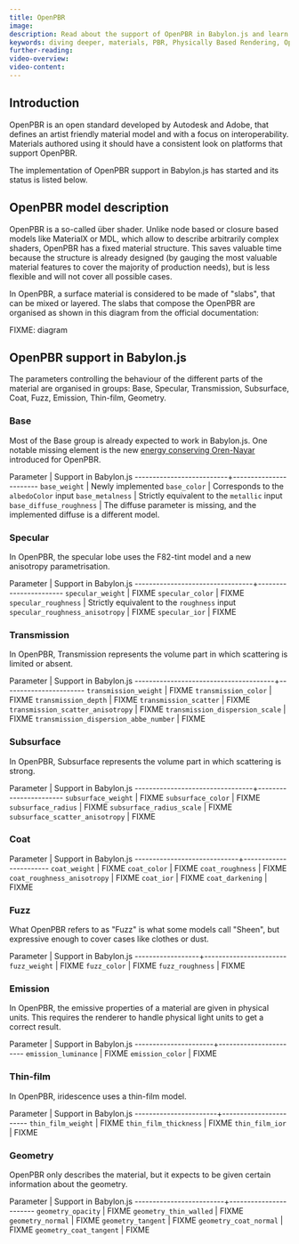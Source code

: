 ```yaml
---
title: OpenPBR
image:
description: Read about the support of OpenPBR in Babylon.js and learn about its features.
keywords: diving deeper, materials, PBR, Physically Based Rendering, OpenPBR
further-reading:
video-overview:
video-content:
---
```


## Introduction

OpenPBR is an open standard developed by Autodesk and Adobe, that defines an artist friendly material model and with a focus on interoperability. Materials authored using it should have a consistent look on platforms that support OpenPBR.

The implementation of OpenPBR support in Babylon.js has started and its status is listed below.

## OpenPBR model description

OpenPBR is a so-called über shader. Unlike node based or closure based models like MaterialX or MDL, which allow to describe arbitrarily complex shaders, OpenPBR has a fixed material structure. This saves valuable time because the structure is already designed (by gauging the most valuable material features to cover the majority of production needs), but is less flexible and will not cover all possible cases.

In OpenPBR, a surface material is considered to be made of "slabs", that can be mixed or layered. The slabs that compose the OpenPBR are organised as shown in this diagram from the official documentation:

FIXME: diagram


## OpenPBR support in Babylon.js

The parameters controlling the behaviour of the different parts of the material are organised in groups: Base, Specular, Transmission, Subsurface, Coat, Fuzz, Emission, Thin-film, Geometry.


### Base

Most of the Base group is already expected to work in Babylon.js. One notable missing element is the new [energy conserving Oren-Nayar](https://arxiv.org/abs/2410.18026) introduced for OpenPBR.

 Parameter                | Support in Babylon.js
--------------------------+-----------------------
 `base_weight`            | Newly implemented
 `base_color`             | Corresponds to the `albedoColor` input
 `base_metalness`         | Strictly equivalent to the `metallic` input
 `base_diffuse_roughness` | The diffuse parameter is missing, and the implemented diffuse is a different model.


### Specular

In OpenPBR, the specular lobe uses the F82-tint model and a new anisotropy parametrisation.

 Parameter                       | Support in Babylon.js
---------------------------------+-----------------------
 `specular_weight`               | FIXME
 `specular_color`                | FIXME
 `specular_roughness`            | Strictly equivalent to the `roughness` input
 `specular_roughness_anisotropy` | FIXME
 `specular_ior`                  | FIXME


### Transmission

In OpenPBR, Transmission represents the volume part in which scattering is limited or absent.

 Parameter                             | Support in Babylon.js
---------------------------------------+-----------------------
 `transmission_weight`                 | FIXME
 `transmission_color`                  | FIXME
 `transmission_depth`                  | FIXME
 `transmission_scatter`                | FIXME
 `transmission_scatter_anisotropy`     | FIXME
 `transmission_dispersion_scale`       | FIXME
 `transmission_dispersion_abbe_number` | FIXME


### Subsurface

In OpenPBR, Subsurface represents the volume part in which scattering is strong.

 Parameter                       | Support in Babylon.js
---------------------------------+-----------------------
 `subsurface_weight`             | FIXME
 `subsurface_color`              | FIXME
 `subsurface_radius`             | FIXME
 `subsurface_radius_scale`       | FIXME
 `subsurface_scatter_anisotropy` | FIXME


### Coat

 Parameter                   | Support in Babylon.js
-----------------------------+-----------------------
 `coat_weight`               | FIXME
 `coat_color`                | FIXME
 `coat_roughness`            | FIXME
 `coat_roughness_anisotropy` | FIXME
 `coat_ior`                  | FIXME
 `coat_darkening`            | FIXME


### Fuzz

What OpenPBR refers to as "Fuzz" is what some models call "Sheen", but expressive enough to cover cases like clothes or dust.

 Parameter        | Support in Babylon.js
------------------+-----------------------
 `fuzz_weight`    | FIXME
 `fuzz_color`     | FIXME
 `fuzz_roughness` | FIXME


### Emission

In OpenPBR, the emissive properties of a material are given in physical units. This requires the renderer to handle physical light units to get a correct result.

 Parameter            | Support in Babylon.js
----------------------+-----------------------
 `emission_luminance` | FIXME
 `emission_color`     | FIXME


### Thin-film

In OpenPBR, iridescence uses a thin-film model.

 Parameter             | Support in Babylon.js
-----------------------+-----------------------
 `thin_film_weight`    | FIXME
 `thin_film_thickness` | FIXME
 `thin_film_ior`       | FIXME


### Geometry

OpenPBR only describes the material, but it expects to be given certain information about the geometry.

 Parameter               | Support in Babylon.js
-------------------------+-----------------------
 `geometry_opacity`      | FIXME
 `geometry_thin_walled`  | FIXME
 `geometry_normal`       | FIXME
 `geometry_tangent`      | FIXME
 `geometry_coat_normal`  | FIXME
 `geometry_coat_tangent` | FIXME
